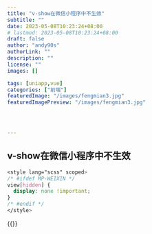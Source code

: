```yaml
---
title: "v-show在微信小程序中不生效"
subtitle: ""
date: 2023-05-08T10:23:24+08:00
# lastmod: 2023-05-08T10:23:24+08:00
draft: false
author: "andy90s"
authorLink: ""
description: ""
license: ""
images: []

tags: [uniapp,vue]
categories: ["前端"]
featuredImage: "/images/fengmian3.jpg"
featuredImagePreview: "/images/fengmian3.jpg"




---
```

<!--more-->
## v-show在微信小程序中不生效
```css
<style lang="scss" scoped>
/* #ifdef MP-WEIXIN */
view[hidden] {
  display: none !important;
}
/* #endif */
</style>
```
{{<link href="https://liguoyou.gitee.io/your/2020/08/20/uni-app-display-flex-v-show-invalid/" content="【具体原因】">}}
